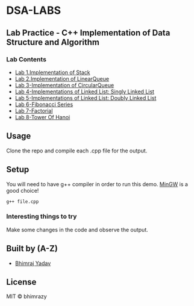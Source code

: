 # DSA-LABS

## Lab Practice - C++ Implementation of Data Structure and Algorithm

### Lab Contents

- [Lab 1.Implementation of Stack](https://github.com/bhimrazy/DSA-LABS/tree/main/Lab1-Implementation%20of%20Stack)
- [Lab 2.Implementation of LinearQueue](https://github.com/bhimrazy/DSA-LABS/tree/main/Lab2-Implementation%20of%20LinearQueue)
- [Lab 3-Implementation of CircularQueue](https://github.com/bhimrazy/DSA-LABS/tree/main/Lab3-Implementation%20of%20CircularQueue)
- [Lab 4-Implementations of Linked List: Singly Linked List](https://github.com/bhimrazy/DSA-LABS/tree/main/Lab4-Implementations%20of%20Singly%20Linked%20List)
- [Lab 5-Implementations of Linked List: Doubly Linked List](https://github.com/bhimrazy/DSA-LABS/tree/main/Lab5-Implementations%20of%20Doubly%20Linked%20List)
- [Lab 6-Fibonacci Series](https://github.com/bhimrazy/DSA-LABS/tree/main/Lab6-Fibonacci%20Series)
- [Lab 7-Factorial](https://github.com/bhimrazy/DSA-LABS/tree/main/Lab7-Factorial)
- [Lab 8-Tower Of Hanoi](https://github.com/bhimrazy/DSA-LABS/tree/main/Lab8-Tower%20Of%20Hanoi)

## Usage

Clone the repo and compile each .cpp file for the output.

## Setup

You will need to have g++ compiler in order to run this demo. [MinGW](https://nuwen.net/mingw.html) is a good choice!

```
g++ file.cpp

```

### Interesting things to try

Make some changes in the code and observe the output.

## Built by (A-Z)

- [Bhimraj Yadav](https://www.facebook.com/bhimrazy)

## License

MIT © bhimrazy
